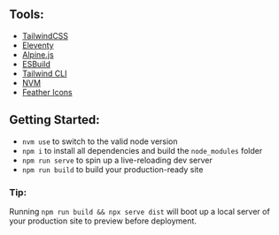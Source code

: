 
## Tools:
- [TailwindCSS](https://tailwindcss.com/)
- [Eleventy](https://www.11ty.dev/)
- [Alpine.js](https://alpinejs.dev/)
- [ESBuild](https://esbuild.github.io/)
- [Tailwind CLI](https://tailwindcss.com/docs/installation)
- [NVM](https://github.com/nvm-sh/nvm)
- [Feather Icons](https://feathericons.com)

## Getting Started:
- `nvm use` to switch to the valid node version
- `npm i` to install all dependencies and build the `node_modules` folder
- `npm run serve` to spin up a live-reloading dev server
- `npm run build` to build your production-ready site

### Tip:
Running `npm run build && npx serve dist` will boot up a local server of your production site to preview before deployment.
